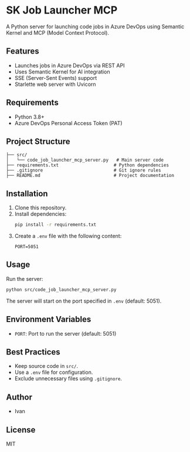 # SK Job Launcher MCP

A Python server for launching code jobs in Azure DevOps using Semantic Kernel and MCP (Model Context Protocol).

## Features
- Launches jobs in Azure DevOps via REST API
- Uses Semantic Kernel for AI integration
- SSE (Server-Sent Events) support
- Starlette web server with Uvicorn

## Requirements
- Python 3.8+
- Azure DevOps Personal Access Token (PAT)

## Project Structure
```
├── src/
│   └── code_job_launcher_mcp_server.py   # Main server code
├── requirements.txt                     # Python dependencies
├── .gitignore                           # Git ignore rules
├── README.md                            # Project documentation
```

## Installation
1. Clone this repository.
2. Install dependencies:
   ```bash
   pip install -r requirements.txt
   ```
3. Create a `.env` file with the following content:
   ```env
   PORT=5051
   ```

## Usage
Run the server:
```bash
python src/code_job_launcher_mcp_server.py
```

The server will start on the port specified in `.env` (default: 5051).

## Environment Variables
- `PORT`: Port to run the server (default: 5051)

## Best Practices
- Keep source code in `src/`.
- Use a `.env` file for configuration.
- Exclude unnecessary files using `.gitignore`.

## Author
- Ivan

## License
MIT
